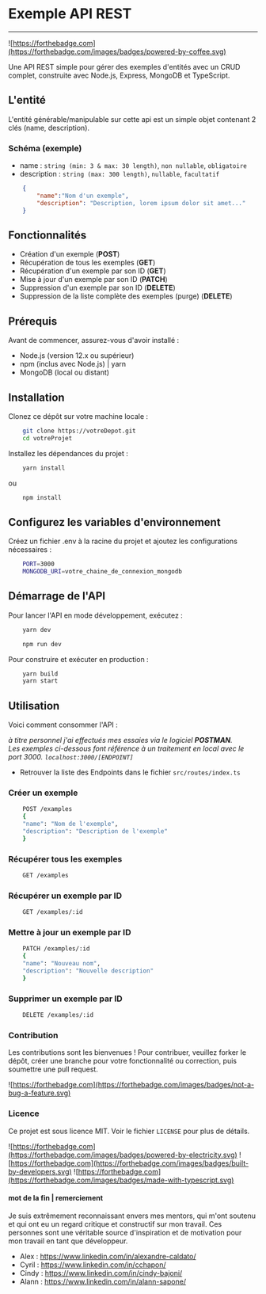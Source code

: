 # Exemple API REST

---

![https://forthebadge.com](https://forthebadge.com/images/badges/powered-by-coffee.svg)

Une API REST simple pour gérer des exemples d'entités avec un CRUD complet, construite avec Node.js, Express, MongoDB et TypeScript.

## L'entité

L'entité générable/manipulable sur cette api est un simple objet contenant 2 clés (name, description).

### Schéma (exemple)

- name : `string (min: 3 & max: 30 length)`, `non nullable`, `obligatoire`
- description : `string (max: 300 length)`, `nullable`,  `facultatif`

```json
    {
        "name":"Nom d'un exemple",
        "description": "Description, lorem ipsum dolor sit amet..."
    }
```

## Fonctionnalités

- Création d'un exemple (**POST**)
- Récupération de tous les exemples (**GET**)
- Récupération d'un exemple par son ID (**GET**)
- Mise à jour d'un exemple par son ID (**PATCH**)
- Suppression d'un exemple par son ID (**DELETE**)
- Suppression de la liste complète des exemples (purge) (**DELETE**)

## Prérequis

Avant de commencer, assurez-vous d'avoir installé :

- Node.js (version 12.x ou supérieur)
- npm (inclus avec Node.js) | yarn
- MongoDB (local ou distant)

## Installation

Clonez ce dépôt sur votre machine locale :

```bash
    git clone https://votreDepot.git
    cd votreProjet
```

Installez les dépendances du projet :

```bash
    yarn install
```

ou

```bash
    npm install
```

## Configurez les variables d'environnement

Créez un fichier .env à la racine du projet et ajoutez les configurations nécessaires :

```bash
    PORT=3000
    MONGODB_URI=votre_chaine_de_connexion_mongodb
```

## Démarrage de l'API

Pour lancer l'API en mode développement, exécutez :

```bash
    yarn dev
```

```bash
    npm run dev
```

Pour construire et exécuter en production :

```bash
    yarn build
    yarn start
```

## Utilisation

Voici comment consommer l'API :

*à titre personnel j'ai effectués mes essaies via le logiciel **POSTMAN**.  
Les exemples ci-dessous font référence à un traitement en local avec le port 3000. `localhost:3000/[ENDPOINT]`*

- Retrouver la liste des Endpoints dans le fichier `src/routes/index.ts`

### Créer un exemple

```bash
    POST /examples
    {
    "name": "Nom de l'exemple",
    "description": "Description de l'exemple"
    }
```

### Récupérer tous les exemples

```bash
    GET /examples
```

### Récupérer un exemple par ID

```bash
    GET /examples/:id
```

### Mettre à jour un exemple par ID

```bash
    PATCH /examples/:id
    {
    "name": "Nouveau nom",
    "description": "Nouvelle description"
    }
```

### Supprimer un exemple par ID

```bash
    DELETE /examples/:id
```

### Contribution

Les contributions sont les bienvenues ! Pour contribuer, veuillez forker le dépôt, créer une branche pour votre fonctionnalité ou correction, puis soumettre une pull request.

![https://forthebadge.com](https://forthebadge.com/images/badges/not-a-bug-a-feature.svg)

### Licence

Ce projet est sous licence MIT. Voir le fichier `LICENSE` pour plus de détails.

![https://forthebadge.com](https://forthebadge.com/images/badges/powered-by-electricity.svg)
![https://forthebadge.com](https://forthebadge.com/images/badges/built-by-developers.svg)
![https://forthebadge.com](https://forthebadge.com/images/badges/made-with-typescript.svg)


#### mot de la fin | remerciement

Je suis extrêmement reconnaissant envers mes mentors, qui m'ont soutenu et qui ont eu un regard critique et constructif sur mon travail. Ces personnes sont une véritable source d'inspiration et de motivation pour mon travail en tant que développeur.

- Alex : https://www.linkedin.com/in/alexandre-caldato/
- Cyril : https://www.linkedin.com/in/cchapon/
- Cindy : https://www.linkedin.com/in/cindy-bajoni/
- Alann : https://www.linkedin.com/in/alann-sapone/

